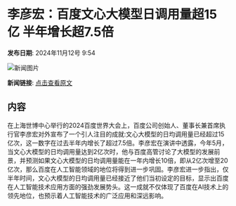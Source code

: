 # 李彦宏：百度文心大模型日调用量超15亿 半年增长超7.5倍

**发布日期**: 2024年11月12号 9:54

![新闻图片](https://pic.chinaz.com/picmap/thumb/202306271640229861_0.jpg)

**新闻链接**: [点击查看原文](https://www.aibase.com/zh/news/13152)

## 内容

在上海世博中心举行的2024百度世界大会上，百度公司创始人、董事长兼首席执行官李彦宏对外宣布了一个引人注目的成就:文心大模型的日均调用量已经超过15亿次，这一数字在过去半年内增长了超过7.5倍。李彦宏在演讲中透露，今年5月，当文心大模型的日均调用量达到2亿次时，他与百度高管讨论了大模型的发展前景，并预测如果文心大模型的日均调用量能在一年内增长10倍，即从2亿次增至20亿次，那么百度在人工智能领域的地位将得到进一步巩固。李彦宏进一步指出，仅半年时间，文心大模型的日均调用量已经接近了他们当初设定的目标，显示出百度在人工智能技术应用方面的强劲发展势头。这一成就不仅体现了百度在AI技术上的领先地位，也预示着人工智能技术的广泛应用和深远影响。
